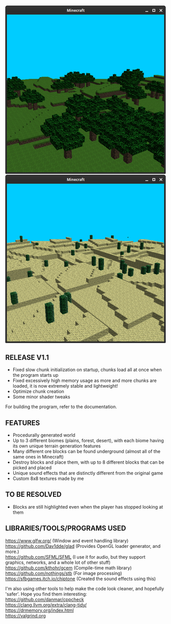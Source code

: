 
![screenshot](./screenshots/Screenshot_2022-07-01_11-53-44.png)
![screenshot](./screenshots/Screenshot_2022-07-01_11-57-48.png)

RELEASE V1.1
------------
- Fixed slow chunk initialization on startup, chunks load all at once when the program starts up
- Fixed excessively high memory usage as more and more chunks are loaded, it is now extremely stable and lightweight!
- Optimize chunk creation
- Some minor shader tweaks


For building the program, refer to the documentation.


FEATURES
--------
- Procedurally generated world
- Up to 3 different biomes (plains, forest, desert), with each biome having its own unique terrain generation features
- Many different ore blocks can be found underground (almost all of the same ones in Minecraft)
- Destroy blocks and place them, with up to 8 different blocks that can be picked and placed
- Unique sound effects that are distinctly different from the original game
- Custom 8x8 textures made by me


TO BE RESOLVED
--------------
- Blocks are still highlighted even when the player has stopped looking at them

LIBRARIES/TOOLS/PROGRAMS USED
-----------------------------
https://www.glfw.org/ (Window and event handling library)<br>
https://github.com/Dav1dde/glad (Provides OpenGL loader generator, and more.)<br>
https://github.com/SFML/SFML (I use it for audio, but they support graphics, networks, and a whole lot of other stuff)<br>
https://github.com/kthohr/gcem (Compile-time math library)<br>
https://github.com/nothings/stb (For image processing)<br>
https://sfbgames.itch.io/chiptone (Created the sound effects using this)<br>


I'm also using other tools to help make the code look cleaner, and hopefully 'safer'. Hope you find them interesting:
https://github.com/danmar/cppcheck<br>
https://clang.llvm.org/extra/clang-tidy/<br>
https://drmemory.org/index.html<br>
https://valgrind.org<br>




